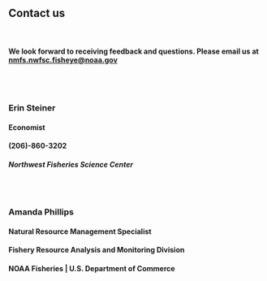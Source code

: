 
## Contact us


<br>

#### We look forward to receiving feedback and questions. Please email us at **nmfs.nwfsc.fisheye@noaa.gov**

<br>
<br>


### **Erin Steiner**

#### Economist

#### (206)-860-3202

#### *Northwest Fisheries Science Center*

<br>
<br>

### Amanda Phillips
#### Natural Resource Management Specialist
#### Fishery Resource Analysis and Monitoring Division
#### NOAA Fisheries | U.S. Department of Commerce


